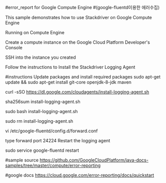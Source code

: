 #error_report for Google Compute Engine
#(google-fluentd이용한 에러수집)

This sample demonstrates how to use Stackdriver on Google Compute Engine

Running on Compute Engine

Create a compute instance on the Google Cloud Platform Developer's Console

SSH into the instance you created

Follow the instructions to Install the Stackdriver Logging Agent

#instructions
Update packages and install required packages sudo apt-get update && sudo apt-get install git-core openjdk-8-jdk maven

curl -sSO https://dl.google.com/cloudagents/install-logging-agent.sh

sha256sum install-logging-agent.sh

sudo bash install-logging-agent.sh

sudo rm install-logging-agent.sh

vi /etc/google-fluentd/config.d/forward.conf

<source>
  type forward
  port 24224
</source>
Restart the logging agent

sudo service google-fluentd restart

#sample source
https://github.com/GoogleCloudPlatform/java-docs-samples/tree/master/compute/error-reporting

#google docs
https://cloud.google.com/error-reporting/docs/quickstart


